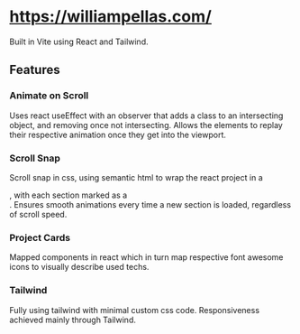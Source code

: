 # https://williampellas.com/
Built in Vite using React and Tailwind.

## Features

### Animate on Scroll

Uses react useEffect with an observer that adds a class to an intersecting object, and removing once not intersecting. Allows the elements to replay their respective animation once they get into the viewport.

### Scroll Snap

Scroll snap in css, using semantic html to wrap the react project in a <main>, with each section marked as a <section>. Ensures smooth animations every time a new section is loaded, regardless of scroll speed.

### Project Cards

Mapped components in react which in turn map respective font awesome icons to visually describe used techs.

### Tailwind

Fully using tailwind with minimal custom css code. Responsiveness achieved mainly through Tailwind.